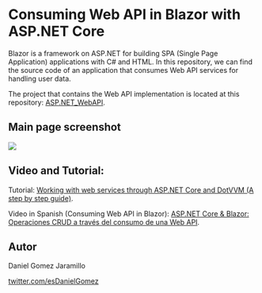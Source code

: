 # Consuming Web API in Blazor with ASP.NET Core

Blazor is a framework on ASP.NET for building SPA (Single Page Application) applications with C# and HTML. In this repository, we can find the source code of an application that consumes Web API services for handling user data.

The project that contains the Web API implementation is located at this repository: [ASP.NET_WebAPI](https://github.com/esdanielgomez/ASP.NET_WebAPI).

## Main page screenshot 

![](https://i.ibb.co/C5CKWrY/App.png)

## Video and Tutorial:

Tutorial: [Working with web services through ASP.NET Core and DotVVM (A step by step guide)](https://dev.to/dotvvm/working-with-web-services-through-asp-net-core-and-dotvvm-a-step-by-step-guide-2le).

Video in Spanish (Consuming Web API in Blazor): [ASP.NET Core & Blazor: Operaciones CRUD a través del consumo de una Web API](https://youtu.be/hYJSgtIjytc).

## Autor

Daniel Gomez Jaramillo

[twitter.com/esDanielGomez](https://twitter.com/esDanielGomez)
